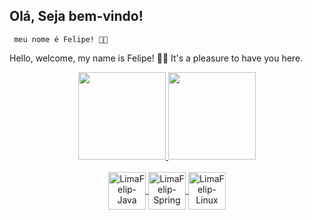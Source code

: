 
## Olá, Seja bem-vindo! 
     meu nome é Felipe! 👋😊
     
Hello, welcome, my name is Felipe! 👋😊
It's a pleasure to have you here. 


<div align="center">
  <a href="https://github.com/LimaFelip">
  <img align="" height="140em" src="https://github-readme-stats.vercel.app/api?username=LimaFelip&show_icons=true&theme=dracula&include_all_commits=true&count_private=true"/>
  <img height="140em" width="" align="" src="https://github-readme-stats.vercel.app/api/top-langs/?username=LimaFelip&layout=compact&langs_count=7&theme=dracula"/>
</div>
  
<div style="display: inline_block" align="center"><br>
<img align="center" alt="LimaFelip-Java" height="60" width="60"
     src="https://cdn.jsdelivr.net/gh/devicons/devicon/icons/java/java-original.svg" />
<img align="center" alt="LimaFelip-Spring" height="60" width="60"
     src="https://cdn.jsdelivr.net/gh/devicons/devicon/icons/spring/spring-original-wordmark.svg" />
<img align="center" alt="LimaFelip-Linux" height="60" width="60"
      src="https://cdn.jsdelivr.net/gh/devicons/devicon/icons/linux/linux-original.svg" />       
</div>  

<div style="display: inline_block"><br>
  <br>
  <br>
